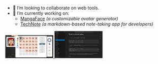 - 👯 I’m looking to collaborate on web tools.
- 🔭 I’m currently working on:
  + [MangaFace](https://github.com/miladnia/MangaFace) _(a customizable avatar generator)_
  + [TechNote](https://github.com/miladnia/technote) _(a markdown-based note-taking app for developers)_

<a href="https://miladnia.ir/MangaFace/" target="_blank" title="Demo | Click here to try it out">
  <img src="https://raw.githubusercontent.com/miladnia/MangaFace/main/docs/preview_v0.2.png" width="30%" alt="MangaFace avatar generator">
</a><img src="https://github.com/miladnia/technote/raw/main/docs/technote_note_preview.png" width="30%" alt="TechNote note-taking app">

<!--
- 🔭 I’m currently working on ...
- 🌱 I’m currently learning ...
- 👯 I’m looking to collaborate on ...
- 🤔 I’m looking for help with ...
- 💬 Ask me about ...
- 📫 How to reach me: ...
- 😄 Pronouns: ...
- ⚡ Fun fact: ...
-->
